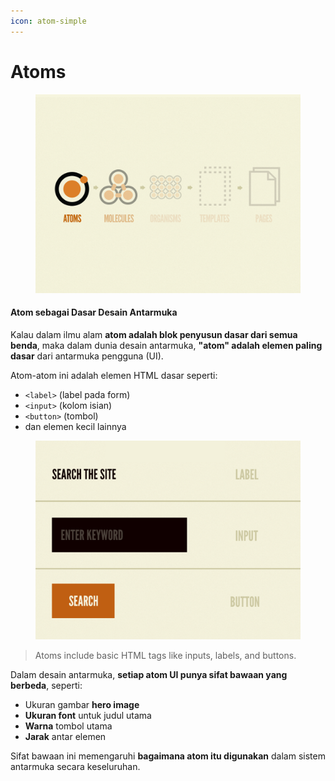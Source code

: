 ```yaml
---
icon: atom-simple
---
```


# Atoms

<figure><img src="../.gitbook/assets/image (1) (1).png" alt=""><figcaption></figcaption></figure>

#### **Atom sebagai Dasar Desain Antarmuka**

Kalau dalam ilmu alam **atom adalah blok penyusun dasar dari semua benda**, maka dalam dunia desain antarmuka, **"atom" adalah elemen paling dasar** dari antarmuka pengguna (UI).

Atom-atom ini adalah elemen HTML dasar seperti:

* `<label>` (label pada form)
* `<input>` (kolom isian)
* `<button>` (tombol)
* dan elemen kecil lainnya

<figure><img src="../.gitbook/assets/image (1) (1) (1).png" alt=""><figcaption></figcaption></figure>

> Atoms include basic HTML tags like inputs, labels, and buttons.

Dalam desain antarmuka, **setiap atom UI punya sifat bawaan yang berbeda**, seperti:

* Ukuran gambar **hero image**
* **Ukuran font** untuk judul utama
* **Warna** tombol utama
* **Jarak** antar elemen

Sifat bawaan ini memengaruhi **bagaimana atom itu digunakan** dalam sistem antarmuka secara keseluruhan.


